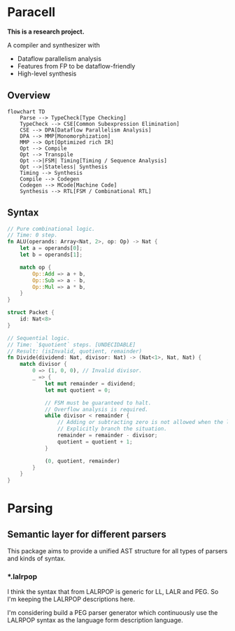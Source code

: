 # Paracell

**This is a research project.**

A compiler and synthesizer with

- Dataflow parallelism analysis
- Features from FP to be dataflow-friendly
- High-level synthesis

## Overview

```mermaid
flowchart TD
    Parse --> TypeCheck[Type Checking]
    TypeCheck --> CSE[Common Subexpression Elimination]
    CSE --> DPA[Dataflow Parallelism Analysis]
    DPA --> MMP[Monomorphization]
    MMP --> Opt[Optimized rich IR]
    Opt --> Compile
    Opt --> Transpile
    Opt -->|FSM| Timing[Timing / Sequence Analysis]
    Opt -->|Stateless| Synthesis
    Timing --> Synthesis
    Compile --> Codegen
    Codegen --> MCode[Machine Code]
    Synthesis --> RTL[FSM / Combinational RTL]
```

## Syntax

```rust
// Pure combinational logic.
// Time: 0 step.
fn ALU(operands: Array<Nat, 2>, op: Op) -> Nat {
    let a = operands[0];
    let b = operands[1];

    match op {
        Op::Add => a + b,
        Op::Sub => a - b,
        Op::Mul => a * b,
    }
}

struct Packet {
    id: Nat<8>
}

// Sequential logic.
// Time: `$quotient` steps. [UNDECIDABLE]
// Result: (isInvalid, quotient, remainder)
fn Divide(dividend: Nat, divisor: Nat) -> (Nat<1>, Nat, Nat) {
    match divisor {
        0 => (1, 0, 0), // Invalid divisor.
        _ => {
            let mut remainder = dividend;
            let mut quotient = 0;

            // FSM must be guaranteed to halt.
            // Overflow analysis is required.
            while divisor < remainder {
                // Adding or subtracting zero is not allowed when the loop condition depends on it.
                // Explicitly branch the situation.
                remainder = remainder - divisor;
                quotient = quotient + 1;
            }

            (0, quotient, remainder)
        }
    }
}
```

# Parsing

## Semantic layer for different parsers

This package aims to provide a unified AST structure for all types of parsers and kinds of syntax.

### *.lalrpop

I think the syntax that from LALRPOP is generic for LL, LALR and PEG.
So I'm keeping the LALRPOP descriptions here.

I'm considering build a PEG parser generator which continuously use the LALRPOP syntax as the language form description
language.
